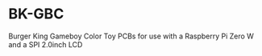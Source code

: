 # BK-GBC
Burger King Gameboy Color Toy PCBs for use with a Raspberry Pi Zero W and a SPI 2.0inch LCD
